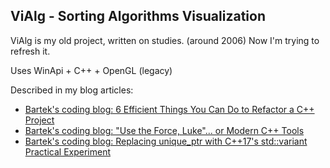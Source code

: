 ## ViAlg - Sorting Algorithms Visualization

ViAlg is my old project, written on studies. (around 2006)
Now I'm trying to refresh it.

Uses WinApi + C++ + OpenGL (legacy)

Described in my blog articles:

* [Bartek's coding blog: 6 Efficient Things You Can Do to Refactor a C++ Project](https://www.bfilipek.com/2020/08/6things-refactor.html)
* [Bartek's coding blog: "Use the Force, Luke"... or Modern C++ Tools](https://www.bfilipek.com/2020/01/modern-cpp-tools-check.html)
* [Bartek's coding blog: Replacing unique_ptr with C++17's std::variant Practical Experiment](https://www.bfilipek.com/2020/09/replacing-into-variant.html)
